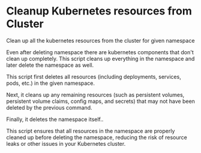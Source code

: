 # Cleanup Kubernetes resources from Cluster
Clean up all the kubernetes resources from the cluster for given namespace

Even after deleting namespace there are kubernetes components that don't clean up completely. This script cleans up everything in the namespace and later delete the namespace as well.

This script first deletes all resources (including deployments, services, pods, etc.) in the given namespace.

Next, it cleans up any remaining resources (such as persistent volumes, persistent volume claims, config maps, and secrets) that may not have been deleted by the previous command.

Finally, it deletes the namespace itself..

This script ensures that all resources in the namespace are properly cleaned up before deleting the namespace, reducing the risk of resource leaks or other issues in your Kubernetes cluster.
